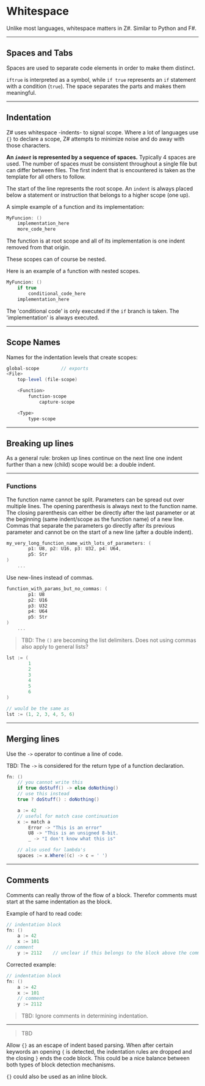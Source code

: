 # Whitespace

Unlike most languages, whitespace matters in Z#. Similar to Python and F#.

---

## Spaces and Tabs

Spaces are used to separate code elements in order to make them distinct.

`iftrue` is interpreted as a symbol, while `if true` represents an `if` statement with a condition (`true`).
The space separates the parts and makes them meaningful.

---

## Indentation

Z# uses whitespace -indents- to signal scope.
Where a lot of languages use `{}` to declare a scope, Z# attempts to minimize noise and do away with those characters.

**An _`indent`_ is represented by a sequence of spaces.**
Typically 4 spaces are used. The number of spaces must be consistent throughout a single file but can differ between files. The first indent that is encountered is taken as the template for all others to follow.

The start of the line represents the root scope. An `indent` is always placed below a statement or instruction that belongs to a higher scope (one up).

A simple example of a function and its implementation:

```C#
MyFuncion: ()
    implementation_here
    more_code_here
```

The function is at root scope and all of its implementation is one indent removed from that origin.

These scopes can of course be nested.

Here is an example of a function with nested scopes.

```C#
MyFuncion: ()
    if true
        conditional_code_here
    implementation_here
```

The 'conditional code' is only executed if the `if` branch is taken. The 'implementation' is always executed.

---

## Scope Names

Names for the indentation levels that create scopes:

```C#
global-scope        // exports
<File>
    top-level (file-scope)

    <Function>
        function-scope
            capture-scope

    <Type>
        type-scope
```

---

## Breaking up lines

As a general rule: broken up lines continue on the next line one indent further than a new (child) scope would be: a double indent.

---

### Functions

The function name cannot be split. Parameters can be spread out over multiple lines.
The opening parenthesis is always next to the function name.
The closing parenthesis can either be directly after the last parameter or at the beginning (same indent/scope as the function name) of a new line.
Commas that separate the parameters go directly after its previous parameter and cannot be on the start of a new line (after a double indent).

```C#
my_very_long_function_name_with_lots_of_parameters: (
        p1: U8, p2: U16, p3: U32, p4: U64,
        p5: Str
)
    ...
```

Use new-lines instead of commas.

```C#
function_with_params_but_no_commas: (
        p1: U8
        p2: U16
        p3: U32
        p4: U64
        p5: Str
)
    ...
```

> TBD: The `()` are becoming the list delimiters. Does not using commas also apply to general lists?

```csharp
lst := (
        1
        2
        3
        4
        5
        6
)

// would be the same as
lst := (1, 2, 3, 4, 5, 6)
```

---

## Merging lines

Use the `->` operator to continue a line of code.

TBD: The `->` is considered for the return type of a function declaration.

```csharp
fn: ()
    // you cannot write this
    if true doStuff() -> else doNothing()
    // use this instead
    true ? doStuff() : doNothing()

    a := 42
    // useful for match case continuation
    x := match a
        Error -> "This is an error"
        U8 -> "This is an unsigned 8-bit.
        _ -> "I don't know what this is"

    // also used for lambda's
    spaces := x.Where((c) -> c = ' ')
```

---

## Comments

Comments can really throw of the flow of a block. Therefor comments must start at the same indentation as the block.

Example of hard to read code:

```csharp
// indentation block
fn: ()
    a := 42
    x := 101
// comment
    y := 2112    // unclear if this belongs to the block above the comment
```

Corrected example:

```csharp
// indentation block
fn: ()
    a := 42
    x := 101
    // comment
    y := 2112
```

> TBD: Ignore comments in determining indentation.

---

> TBD

Allow `{}` as an escape of indent based parsing.
When after certain keywords an opening `{` is detected, the indentation rules are dropped and the closing `}` ends the code block.
This could be a nice balance between both types of block detection mechanisms.

`{}` could also be used as an inline block.

